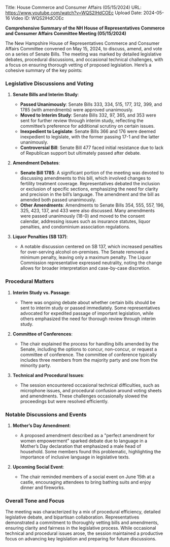 Title: House Commerce and Consumer Affairs (05/15/2024)
URL: https://www.youtube.com/watch?v=WQS2IHdCOEc
Upload Date: 2024-05-16
Video ID: WQS2IHdCOEc

**Comprehensive Summary of the NH House of Representatives Commerce and Consumer Affairs Committee Meeting (05/15/2024)**

The New Hampshire House of Representatives Commerce and Consumer Affairs Committee convened on May 15, 2024, to discuss, amend, and vote on a series of Senate Bills. The meeting was marked by detailed legislative debates, procedural discussions, and occasional technical challenges, with a focus on ensuring thorough vetting of proposed legislation. Here’s a cohesive summary of the key points:

### **Legislative Discussions and Voting**
1. **Senate Bills and Interim Study**:
   - **Passed Unanimously**: Senate Bills 333, 334, 515, 177, 312, 399, and 1785 (with amendments) were approved unanimously.  
   - **Moved to Interim Study**: Senate Bills 332, 97, 365, and 353 were sent for further review through interim study, reflecting the committee’s preference for additional scrutiny on certain issues.  
   - **Inexpedient to Legislate**: Senate Bills 366 and 176 were deemed inexpedient to legislate, with the former passing 17-1 and the latter unanimously.  
   - **Controversial Bill**: Senate Bill 477 faced initial resistance due to lack of Republican support but ultimately passed after debate.  

2. **Amendment Debates**:
   - **Senate Bill 1785**: A significant portion of the meeting was devoted to discussing amendments to this bill, which involved changes to fertility treatment coverage. Representatives debated the inclusion or exclusion of specific sections, emphasizing the need for clarity and precision in the bill’s language. The amendment and the bill as amended both passed unanimously.  
   - **Other Amendments**: Amendments to Senate Bills 354, 555, 557, 196, 325, 423, 137, and 433 were also discussed. Many amendments were passed unanimously (18-0) and moved to the consent calendar, addressing issues such as insurance statutes, liquor penalties, and condominium association regulations.  

3. **Liquor Penalties (SB 137)**:  
   - A notable discussion centered on SB 137, which increased penalties for over-serving alcohol on-premises. The Senate removed a minimum penalty, leaving only a maximum penalty. The Liquor Commission representative expressed neutrality, noting the change allows for broader interpretation and case-by-case discretion.  

### **Procedural Matters**
1. **Interim Study vs. Passage**:  
   - There was ongoing debate about whether certain bills should be sent to interim study or passed immediately. Some representatives advocated for expedited passage of important legislation, while others emphasized the need for thorough review through interim study.  

2. **Committee of Conferences**:  
   - The chair explained the process for handling bills amended by the Senate, including the options to concur, non-concur, or request a committee of conference. The committee of conference typically includes three members from the majority party and one from the minority party.  

3. **Technical and Procedural Issues**:  
   - The session encountered occasional technical difficulties, such as microphone issues, and procedural confusion around voting sheets and amendments. These challenges occasionally slowed the proceedings but were resolved efficiently.  

### **Notable Discussions and Events**
1. **Mother’s Day Amendment**:  
   - A proposed amendment described as a "perfect amendment for women empowerment" sparked debate due to language in a Mother’s Day declaration that emphasized a male head of household. Some members found this problematic, highlighting the importance of inclusive language in legislative texts.  

2. **Upcoming Social Event**:  
   - The chair reminded members of a social event on June 15th at a castle, encouraging attendees to bring bathing suits and enjoy dinner and fireworks.  

### **Overall Tone and Focus**
The meeting was characterized by a mix of procedural efficiency, detailed legislative debate, and bipartisan collaboration. Representatives demonstrated a commitment to thoroughly vetting bills and amendments, ensuring clarity and fairness in the legislative process. While occasional technical and procedural issues arose, the session maintained a productive focus on advancing key legislation and preparing for future discussions.